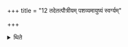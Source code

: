 +++
title = "12 तदेतत्पौत्रीयम् पशव्यमायुष्यं स्वर्ग्यम्"

+++

<details><summary>थिते</summary>

12. This (performance) is helpful for obtaining sons, cattle, (long) life (and) heaven. 
</details>
